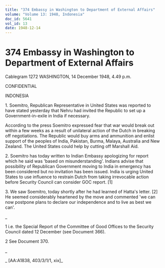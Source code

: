 ```yaml
---
title: "374 Embassy in Washington to Department of External Affairs"
volume: "Volume 13: 1948, Indonesia"
doc_id: 5641
vol_id: 13
date: 1948-12-14
---
```


# 374 Embassy in Washington to Department of External Affairs

Cablegram 1272 WASHINGTON, 14 December 1948, 4.49 p.m.

CONFIDENTIAL

INDONESIA

1\. Soemitro, Republican Representative in United States was reported to have stated yesterday that Nehru had invited the Republic to set up a Government-in-exile in India if necessary.

According to the press Soemitro expressed fear that war would break out within a few weeks as a result of unilateral action of the Dutch in breaking off negotiations. The Republic would buy arms and ammunition and enlist support of the peoples of India, Pakistan, Burma, Malaya, Australia and New Zealand. The United States could help by cutting off Marshall Aid.

2\. Soemitro has today written to Indian Embassy apologizing for report which he said was 'based on misunderstanding'. Indians advise that possibility of Republican Government moving to India in emergency has been considered but no invitation has been issued. India is urging United States to use influence to restrain Dutch from taking irrevocable action before Security Council can consider GOC report. [1]

3\. We saw Soemitro, today shortly after he had learned of Hatta's letter. [2] He seemed considerably heartened by the move and commented 'we can now postpone plans to declare our independence and to live as best we can'.

_

1 i.e. the Special Report of the Committee of Good Offices to the Security Council dated 12 December (see Document 366).

2 See Document 370.

_

_ [AA:A1838, 403/3/1/1, xix]_
